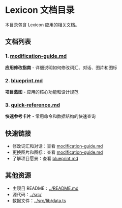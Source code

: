 # Lexicon 文档目录

本目录包含 Lexicon 应用的相关文档。

## 文档列表

### 1. [modification-guide.md](./modification-guide.md)
**应用修改指南** - 详细说明如何修改词汇、对话、图片和图标

### 2. [blueprint.md](./blueprint.md)
**项目蓝图** - 应用的核心功能和设计规范

### 3. [quick-reference.md](./quick-reference.md)
**快速参考卡片** - 常用命令和数据结构的快速查询

## 快速链接

- 修改词汇和对话：查看 [modification-guide.md](./modification-guide.md#修改词汇)
- 更换图片和图标：查看 [modification-guide.md](./modification-guide.md#修改图片)
- 了解项目愿景：查看 [blueprint.md](./blueprint.md)

## 其他资源

- 主项目 README：[../README.md](../README.md)
- 源代码：[../src/](../src/)
- 数据文件：[../src/lib/data.ts](../src/lib/data.ts) 